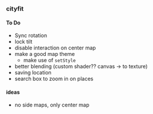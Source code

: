 ### cityfit

#### To Do
- Sync rotation
- lock tilt
- disable interaction on center map
- make a good map theme
    - make use of `setStyle`
- better blending (custom shader?? canvas -> to texture)
- saving location
- search box to zoom in on places
    
#### ideas
- no side maps, only center map

